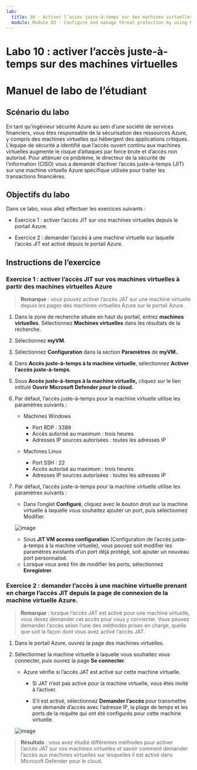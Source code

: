 ```yaml
---
lab:
  title: 10 - Activer l’accès juste-à-temps sur des machines virtuelles
  module: Module 03 - Configure and manage threat protection by using Microsoft Defender for Cloud
---
```


# Labo 10 : activer l’accès juste-à-temps sur des machines virtuelles

# Manuel de labo de l’étudiant

## Scénario du labo

En tant qu’ingénieur sécurité Azure au sein d’une société de services financiers, vous êtes responsable de la sécurisation des ressources Azure, y compris des machines virtuelles qui hébergent des applications critiques. L’équipe de sécurité a identifié que l’accès ouvert continu aux machines virtuelles augmente le risque d’attaques par force brute et d’accès non autorisé. Pour atténuer ce problème, le directeur de la sécurité de l’information (CISO) vous a demandé d’activer l’accès juste-à-temps (JIT) sur une machine virtuelle Azure spécifique utilisée pour traiter les transactions financières.

## Objectifs du labo

Dans ce labo, vous allez effectuer les exercices suivants :

- Exercice 1 : activer l’accès JIT sur vos machines virtuelles depuis le portail Azure.

- Exercice 2 : demander l’accès à une machine virtuelle sur laquelle l’accès JIT est activé depuis le portail Azure.

## Instructions de l’exercice 

### Exercice 1 : activer l’accès JIT sur vos machines virtuelles à partir des machines virtuelles Azure

>**Remarque** : vous pouvez activer l’accès JAT sur une machine virtuelle depuis les pages des machines virtuelles Azure sur le portail Azure.

1. Dans la zone de recherche située en haut du portail, entrez **machines virtuelles**. Sélectionnez **Machines virtuelles** dans les résultats de la recherche.

2. Sélectionnez **myVM**.
 
3. Sélectionnez **Configuration** dans la section **Paramètres** de **myVM.**.
   
4. Dans **Accès juste-à-temps à la machine virtuelle**, sélectionnez **Activer l’accès juste-à-temps**.

5. Sous **Accès juste-à-temps à la machine virtuelle,** cliquez sur le lien intitulé **Ouvrir Microsoft Defender pour le cloud.**

6. Par défaut, l’accès juste-à-temps pour la machine virtuelle utilise les paramètres suivants :

   - Machines Windows
   
     - Port RDP : 3389
     - Accès autorisé au maximum : trois heures
     - Adresses IP sources autorisées : toutes les adresses IP

   - Machines Linux
     - Port SSH : 22
     - Accès autorisé au maximum : trois heures
     - Adresses IP sources autorisées : toutes les adresses IP
   
7. Par défaut, l’accès juste-à-temps pour la machine virtuelle utilise les paramètres suivants :

   - Dans l’onglet **Configuré**, cliquez avec le bouton droit sur la machine virtuelle à laquelle vous souhaitez ajouter un port, puis sélectionnez Modifier.

   ![image](https://github.com/user-attachments/assets/aa4ded55-c5b1-4d40-b5a0-a4c33b9eb81b)
   
   - Sous **JIT VM access configuration** (Configuration de l’accès juste-à-temps à la machine virtuelle), vous pouvez soit modifier les paramètres existants d’un port déjà protégé, soit ajouter un nouveau port personnalisé.
   - Lorsque vous avez fini de modifier les ports, sélectionnez **Enregistrer**.   

### Exercice 2 : demander l’accès à une machine virtuelle prenant en charge l’accès JIT depuis la page de connexion de la machine virtuelle Azure.

>**Remarque** :  lorsque l’accès JAT est activé pour une machine virtuelle, vous devez demander cet accès pour vous y connecter. Vous pouvez demander l’accès selon l’une des méthodes prises en charge, quelle que soit la façon dont vous avez activé l’accès JAT.
   
1. Dans le portail Azure, ouvrez la page des machines virtuelles.

2. Sélectionnez la machine virtuelle à laquelle vous souhaitez vous connecter, puis ouvrez la page **Se connecter**.

   - Azure vérifie si l’accès JAT est activé sur cette machine virtuelle.

        - Si JAT n’est pas activé pour la machine virtuelle, vous êtes invité à l’activer.
    
        - S’il est activé, sélectionnez **Demander l’accès** pour transmettre une demande d’accès avec l’adresse IP, la plage de temps et les ports de la requête qui ont été configurés pour cette machine virtuelle.
    
   ![image](https://github.com/user-attachments/assets/f5d0b67c-7731-4261-b0eb-a56c505dadd4)

> **Résultats** : vous avez étudié différentes méthodes pour activer l’accès JAT sur vos machines virtuelles et savoir comment demander l’accès aux machines virtuelles sur lesquelles il est activé dans Microsoft Defender pour le cloud.
